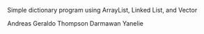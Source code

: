 Simple dictionary program using ArrayList, Linked List, and Vector

Andreas Geraldo
Thompson Darmawan Yanelie
